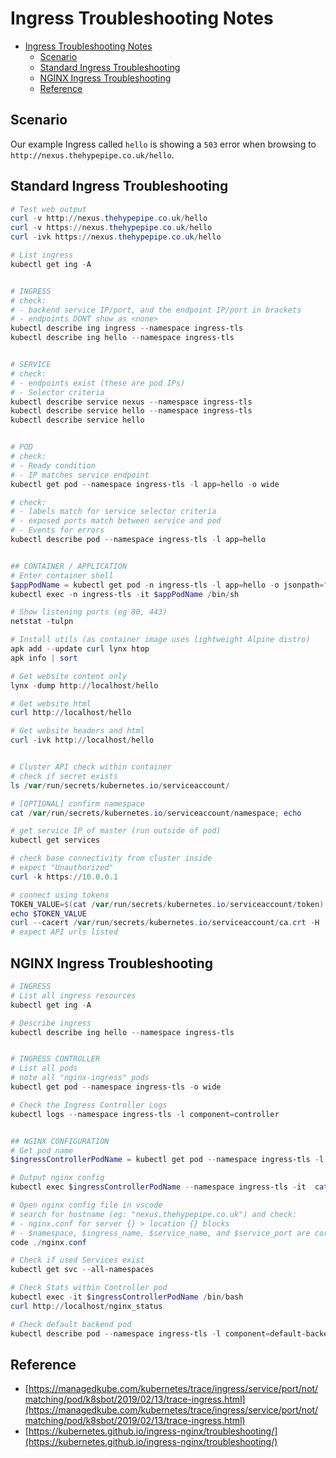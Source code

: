 # Ingress Troubleshooting Notes

- [Ingress Troubleshooting Notes](#ingress-troubleshooting-notes)
  - [Scenario](#scenario)
  - [Standard Ingress Troubleshooting](#standard-ingress-troubleshooting)
  - [NGINX Ingress Troubleshooting](#nginx-ingress-troubleshooting)
  - [Reference](#reference)

## Scenario

Our example Ingress called `hello` is showing a `503` error when browsing to `http://nexus.thehypepipe.co.uk/hello`.

## Standard Ingress Troubleshooting

```powershell
# Test web output
curl -v http://nexus.thehypepipe.co.uk/hello
curl -v https://nexus.thehypepipe.co.uk/hello
curl -ivk https://nexus.thehypepipe.co.uk/hello

# List ingress
kubectl get ing -A


# INGRESS
# check:
# - backend service IP/port, and the endpoint IP/port in brackets
# - endpoints DONT show as <none>
kubectl describe ing ingress --namespace ingress-tls
kubectl describe ing hello --namespace ingress-tls


# SERVICE
# check:
# - endpoints exist (these are pod IPs)
# - Selector criteria
kubectl describe service nexus --namespace ingress-tls
kubectl describe service hello --namespace ingress-tls
kubectl describe service hello


# POD
# check:
# - Ready condition
# - IP matches service endpoint
kubectl get pod --namespace ingress-tls -l app=hello -o wide

# check:
# - labels match for service selector criteria
# - exposed ports match between service and pod
# - Events for errors
kubectl describe pod --namespace ingress-tls -l app=hello


## CONTAINER / APPLICATION
# Enter container shell
$appPodName = kubectl get pod -n ingress-tls -l app=hello -o jsonpath="{.items[0].metadata.name}"
kubectl exec -n ingress-tls -it $appPodName /bin/sh

# Show listening ports (eg 80, 443)
netstat -tulpn

# Install utils (as container image uses lightweight Alpine distro)
apk add --update curl lynx htop
apk info | sort

# Get website content only
lynx -dump http://localhost/hello

# Get website html
curl http://localhost/hello

# Get website headers and html
curl -ivk http://localhost/hello


# Cluster API check within container
# check if secret exists
ls /var/run/secrets/kubernetes.io/serviceaccount/

# [OPTIONAL] confirm namespace
cat /var/run/secrets/kubernetes.io/serviceaccount/namespace; echo

# get service IP of master (run outside of pod)
kubectl get services

# check base connectivity from cluster inside
# expect "Unauthorized"
curl -k https://10.0.0.1

# connect using tokens
TOKEN_VALUE=$(cat /var/run/secrets/kubernetes.io/serviceaccount/token)
echo $TOKEN_VALUE
curl --cacert /var/run/secrets/kubernetes.io/serviceaccount/ca.crt -H  "Authorization: Bearer $TOKEN_VALUE" https://10.0.0.1
# expect API urls listed
```

## NGINX Ingress Troubleshooting

```powershell
# INGRESS
# List all ingress resources
kubectl get ing -A

# Describe ingress
kubectl describe ing hello --namespace ingress-tls


# INGRESS CONTROLLER
# List all pods
# note all "nginx-ingress" pods
kubectl get pod --namespace ingress-tls -o wide

# Check the Ingress Controller Logs
kubectl logs --namespace ingress-tls -l component=controller


## NGINX CONFIGURATION
# Get pod name
$ingressControllerPodName = kubectl get pod --namespace ingress-tls -l component=controller -o jsonpath="{.items[0].metadata.name}"

# Output nginx config
kubectl exec $ingressControllerPodName --namespace ingress-tls -it  cat /etc/nginx/nginx.conf > nginx.conf

# Open nginx config file in vscode
# search for hostname (eg: "nexus.thehypepipe.co.uk") and check:
# - nginx.conf for server {} > location {} blocks
# - $namespace, $ingress_name, $service_name, and $service_port are correct
code ./nginx.conf

# Check if used Services exist
kubectl get svc --all-namespaces

# Check Stats within Controller pod
kubectl exec -it $ingressControllerPodName /bin/bash
curl http://localhost/nginx_status

# Check default backend pod
kubectl describe pod --namespace ingress-tls -l component=default-backend
```

## Reference

- [https://managedkube.com/kubernetes/trace/ingress/service/port/not/matching/pod/k8sbot/2019/02/13/trace-ingress.html](https://managedkube.com/kubernetes/trace/ingress/service/port/not/matching/pod/k8sbot/2019/02/13/trace-ingress.html)
- [https://kubernetes.github.io/ingress-nginx/troubleshooting/](https://kubernetes.github.io/ingress-nginx/troubleshooting/)

